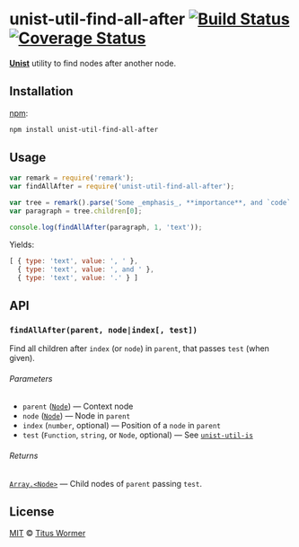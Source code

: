 # unist-util-find-all-after [![Build Status][travis-badge]][travis] [![Coverage Status][codecov-badge]][codecov]

[**Unist**][unist] utility to find nodes after another node.

## Installation

[npm][]:

```bash
npm install unist-util-find-all-after
```

## Usage

```js
var remark = require('remark');
var findAllAfter = require('unist-util-find-all-after');

var tree = remark().parse('Some _emphasis_, **importance**, and `code`.');
var paragraph = tree.children[0];

console.log(findAllAfter(paragraph, 1, 'text'));
```

Yields:

```js
[ { type: 'text', value: ', ' },
  { type: 'text', value: ', and ' },
  { type: 'text', value: '.' } ]
```

## API

### `findAllAfter(parent, node|index[, test])`

Find all children after `index` (or `node`) in `parent`, that passes `test`
(when given).

###### Parameters

*   `parent` ([`Node`][node]) — Context node
*   `node` ([`Node`][node]) — Node in `parent`
*   `index` (`number`, optional) — Position of a `node` in `parent`
*   `test` (`Function`, `string`, or `Node`, optional)
    — See [`unist-util-is`][is]

###### Returns

[`Array.<Node>`][node] — Child nodes of `parent` passing `test`.

## License

[MIT][license] © [Titus Wormer][author]

<!-- Definitions -->

[travis-badge]: https://img.shields.io/travis/syntax-tree/unist-util-find-all-after.svg

[travis]: https://travis-ci.org/syntax-tree/unist-util-find-all-after

[codecov-badge]: https://img.shields.io/codecov/c/github/syntax-tree/unist-util-find-all-after.svg

[codecov]: https://codecov.io/github/syntax-tree/unist-util-find-all-after

[npm]: https://docs.npmjs.com/cli/install

[license]: LICENSE

[author]: http://wooorm.com

[unist]: https://github.com/syntax-tree/unist

[node]: https://github.com/syntax-tree/unist#node

[is]: https://github.com/syntax-tree/unist-util-is
